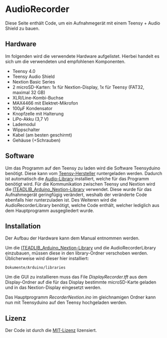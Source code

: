 # AudioRecorder
Diese Seite enthält Code, um ein Aufnahmegerät mit einem Teensy + Audio Shield zu bauen.

## Hardware
Im folgenden wird die verwendete Hardware aufgelistet. Hierbei handelt es sich um die verwendeten und empfohlenen Komponenten.

- Teensy 4.0
- Teensy Audio Shield
- Nextion Basic Series
- 2 microSD-Karten: 1x für Nextion-Display,  1x für Teensy (FAT32, maximal 32 GB)
- XLR/Line-Kombi-Buchse
- MAX4466 mit Elektret-Mikrofon
- 100μF Kondensator
- Knopfzelle mit Halterung
- LiPo-Akku (3,7 V)
- Lademodul
- Wippschalter
- Kabel (am besten geschirmt)
- Gehäuse (+Schrauben)

## Software
Um das Programm auf den Teensy zu laden wird die Software Teensyduino benötigt. Diese kann vom [Teensy-Hersteller](https://www.pjrc.com/teensy/teensyduino.html) runtergeladen werden. Dadurch ist automatisch die [Audio-Library](https://github.com/PaulStoffregen/Audio) installiert, welche für das Programm benötigt wird.
Für die Kommunikation zwischen Teensy und Nextion wird die [ITEADLIB_Arduino_Nextion-Library](https://github.com/itead/ITEADLIB_Arduino_Nextion) verwendet. Diese wurde für das Aufnahmegerät geringfügig verändert, weshalb der veränderte Code ebenfalls hier runterzuladen ist.
Des Weiteren wird die AudioRecorderLibrary benötigt, welche Code enthält, welcher lediglich aus dem Hauptprogramm ausgegliedert wurde.

## Installation
Der Aufbau der Hardware kann dem Manual entnommen werden.

Um die [ITEADLIB_Arduino_Nextion-Library](https://github.com/itead/ITEADLIB_Arduino_Nextion) und die AudioRecorderLibrary einzubauen, müssen diese in den library-Ordner verschoben werden. Üblicherweise wird dieser hier installiert:
```
Dokumente/Arduino/libraries
```
Um die GUI zu installieren muss das File *DisplayRecorder.tft* aus dem Display-Ordner auf die für das Display bestimmte microSD-Karte geladen und in das Nextion-Display eingesetzt werden.

Das Hauptprogramm *RecorderNextion.ino* im gleichnamigen Ordner kann nun mit Teensyduino auf den Teensy hochgeladen werden.

## Lizenz
Der Code ist durch die [MIT-Lizenz](https://opensource.org/licenses/MIT) lizensiert.
